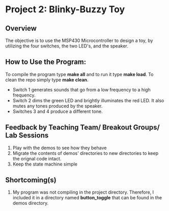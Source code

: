 # Project 2: Blinky-Buzzy Toy

## Overview
The objective is to use the MSP430 Microcontroller to design a toy, by
utilizing the four switches, the two LED's, and the speaker.

## How to Use the Program:
To compile the program type **make all** and to run it type **make load**. To
clean the repo simply type **make clean**.

* Switch 1 generates sounds that go from a low frequency to a high frequency.
* Switch 2 dims the green LED and brightly illuminates the red LED.
  It also mutes any tones produced by the speaker.
* Switches 3 and 4 produce a different tone.

## Feedback by Teaching Team/ Breakout Groups/ Lab Sessions
1. Play with the demos to see how they behave
2. Migrate the contents of demos' directories to new directories to keep the
orignal code intact.
3. Keep the state machine simple

## Shortcoming(s)
1. My program was not compiling in the project directory. Therefore, I
included it in a directory named **button_toggle** that can be found in the
demos directory.

